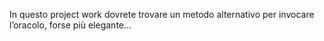 In questo project work dovrete trovare un metodo alternativo per invocare l’oracolo, forse più elegante...

